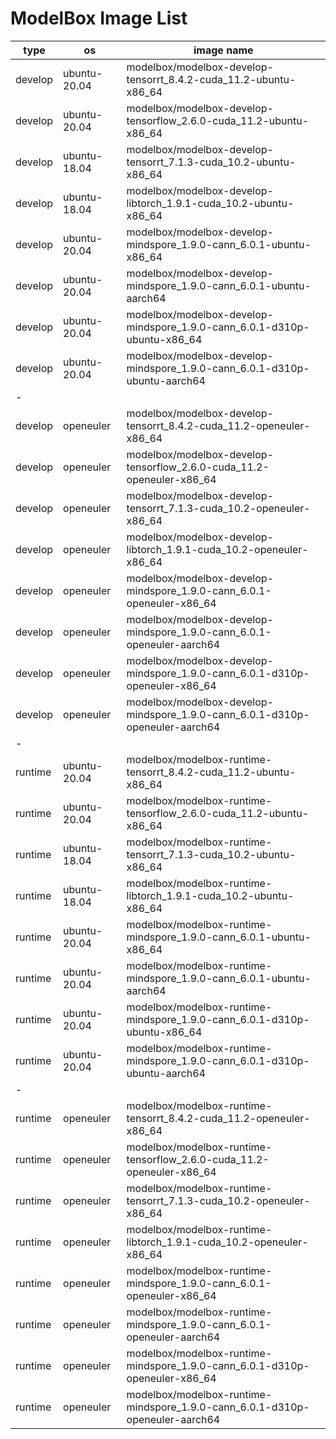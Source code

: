 # ModelBox Image List

|type|os|image name|
|--|--|--|
|develop|ubuntu-20.04|modelbox/modelbox-develop-tensorrt_8.4.2-cuda_11.2-ubuntu-x86_64|
|develop|ubuntu-20.04|modelbox/modelbox-develop-tensorflow_2.6.0-cuda_11.2-ubuntu-x86_64|
|develop|ubuntu-18.04|modelbox/modelbox-develop-tensorrt_7.1.3-cuda_10.2-ubuntu-x86_64|
|develop|ubuntu-18.04|modelbox/modelbox-develop-libtorch_1.9.1-cuda_10.2-ubuntu-x86_64|
|develop|ubuntu-20.04|modelbox/modelbox-develop-mindspore_1.9.0-cann_6.0.1-ubuntu-x86_64|
|develop|ubuntu-20.04|modelbox/modelbox-develop-mindspore_1.9.0-cann_6.0.1-ubuntu-aarch64|
|develop|ubuntu-20.04|modelbox/modelbox-develop-mindspore_1.9.0-cann_6.0.1-d310p-ubuntu-x86_64|
|develop|ubuntu-20.04|modelbox/modelbox-develop-mindspore_1.9.0-cann_6.0.1-d310p-ubuntu-aarch64|
|-
|develop|openeuler|modelbox/modelbox-develop-tensorrt_8.4.2-cuda_11.2-openeuler-x86_64|
|develop|openeuler|modelbox/modelbox-develop-tensorflow_2.6.0-cuda_11.2-openeuler-x86_64|
|develop|openeuler|modelbox/modelbox-develop-tensorrt_7.1.3-cuda_10.2-openeuler-x86_64|
|develop|openeuler|modelbox/modelbox-develop-libtorch_1.9.1-cuda_10.2-openeuler-x86_64|
|develop|openeuler|modelbox/modelbox-develop-mindspore_1.9.0-cann_6.0.1-openeuler-x86_64|
|develop|openeuler|modelbox/modelbox-develop-mindspore_1.9.0-cann_6.0.1-openeuler-aarch64|
|develop|openeuler|modelbox/modelbox-develop-mindspore_1.9.0-cann_6.0.1-d310p-openeuler-x86_64|
|develop|openeuler|modelbox/modelbox-develop-mindspore_1.9.0-cann_6.0.1-d310p-openeuler-aarch64|
|-
|runtime|ubuntu-20.04|modelbox/modelbox-runtime-tensorrt_8.4.2-cuda_11.2-ubuntu-x86_64|
|runtime|ubuntu-20.04|modelbox/modelbox-runtime-tensorflow_2.6.0-cuda_11.2-ubuntu-x86_64|
|runtime|ubuntu-18.04|modelbox/modelbox-runtime-tensorrt_7.1.3-cuda_10.2-ubuntu-x86_64|
|runtime|ubuntu-18.04|modelbox/modelbox-runtime-libtorch_1.9.1-cuda_10.2-ubuntu-x86_64|
|runtime|ubuntu-20.04|modelbox/modelbox-runtime-mindspore_1.9.0-cann_6.0.1-ubuntu-x86_64|
|runtime|ubuntu-20.04|modelbox/modelbox-runtime-mindspore_1.9.0-cann_6.0.1-ubuntu-aarch64|
|runtime|ubuntu-20.04|modelbox/modelbox-runtime-mindspore_1.9.0-cann_6.0.1-d310p-ubuntu-x86_64|
|runtime|ubuntu-20.04|modelbox/modelbox-runtime-mindspore_1.9.0-cann_6.0.1-d310p-ubuntu-aarch64|
|-
|runtime|openeuler|modelbox/modelbox-runtime-tensorrt_8.4.2-cuda_11.2-openeuler-x86_64|
|runtime|openeuler|modelbox/modelbox-runtime-tensorflow_2.6.0-cuda_11.2-openeuler-x86_64|
|runtime|openeuler|modelbox/modelbox-runtime-tensorrt_7.1.3-cuda_10.2-openeuler-x86_64|
|runtime|openeuler|modelbox/modelbox-runtime-libtorch_1.9.1-cuda_10.2-openeuler-x86_64|
|runtime|openeuler|modelbox/modelbox-runtime-mindspore_1.9.0-cann_6.0.1-openeuler-x86_64|
|runtime|openeuler|modelbox/modelbox-runtime-mindspore_1.9.0-cann_6.0.1-openeuler-aarch64|
|runtime|openeuler|modelbox/modelbox-runtime-mindspore_1.9.0-cann_6.0.1-d310p-openeuler-x86_64|
|runtime|openeuler|modelbox/modelbox-runtime-mindspore_1.9.0-cann_6.0.1-d310p-openeuler-aarch64|